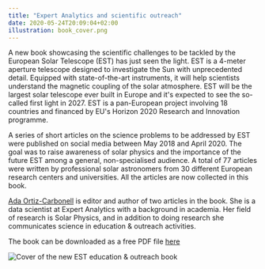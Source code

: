 ```yaml
---
title: "Expert Analytics and scientific outreach"
date: 2020-05-24T20:09:04+02:00
illustration: book_cover.png
---
```

A new book showcasing the scientific challenges to be tackled by the European Solar Telescope (EST) has just seen the light. EST is a 4-meter aperture telescope designed to investigate the Sun with unprecedented detail. Equipped with state-of-the-art instruments, it will help scientists understand the magnetic coupling of the solar atmosphere. EST will be the largest solar telescope ever built in Europe and it's expected to see the so-called first light in 2027. EST is a pan-European project involving 18 countries and financed by EU's Horizon 2020 Research and Innovation programme.

A series of short articles on the science problems to be addressed by EST were published on social
media between May 2018 and April 2020. The goal was to raise awareness of solar physics and the importance
of the future EST among a general, non-specialised audience. A total of 77 articles were written by professional
solar astronomers from 30 different European research centers and universities. All the articles are now collected in this book.

<!--more-->
[Ada Ortiz-Carbonell](https://expertanalytics.no/about/employees/ada/) is editor and author of two articles in the book. She is a data scientist at Expert Analytics with a background in academia. Her field of research is Solar Physics, and in addition to doing research she communicates science in education & outreach activities.

The book can be downloaded as a free PDF file [here](http://www.est-east.eu/est/index.php?option=com_content&view=article&id=788&Itemid=622&lang=en)

![Cover of the new EST education & outreach book](book_cover.png)
